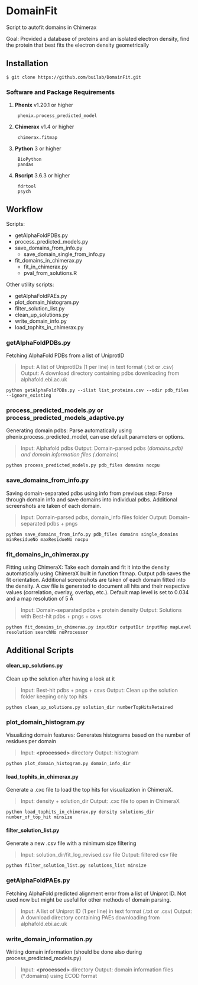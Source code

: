# DomainFit
Script to autofit domains in Chimerax

Goal: Provided a database of proteins and an isolated electron density, find the protein that best fits the electron density geometrically

## Installation

    $ git clone https://github.com/builab/DomainFit.git

### Software and Package Requirements
1. **Phenix** v1.20.1 or higher
   
        phenix.process_predicted_model
   
2. **Chimerax** v1.4 or higher
   
        chimerax.fitmap

3. **Python** 3 or higher
	
        BioPython
        pandas

6. **Rscript** 3.6.3 or higher  

        fdrtool
        psych
   
## Workflow

Scripts:
- getAlphaFoldPDBs.py
- process_predicted_models.py
- save_domains_from_info.py
    - save_domain_single_from_info.py
- fit_domains_in_chimerax.py
    - fit_in_chimerax.py
    - pval_from_solutions.R
    
Other utility scripts:
- getAlphaFoldPAEs.py
- plot_domain_histogram.py
- filter_solution_list.py
- clean_up_solutions.py
- write_domain_info.py
- load_tophits_in_chimerax.py

### getAlphaFoldPDBs.py
Fetching AlphaFold PDBs from a list of UniprotID

> Input: A list of UniprotIDs (1 per line) in text format (.txt or .csv)
> Output: A download directory containing pdbs downloading from alphafold.ebi.ac.uk

	python getAlphaFoldPDBs.py --ilist list_proteins.csv --odir pdb_files --ignore_existing

### process_predicted_models.py or process_predicted_models_adaptive.py
Generating domain pdbs: Parse automatically using phenix.process_predicted_model, can use default parameters or options.

> Input: Alphafold pdbs
> Output: Domain-parsed pdbs (*domains.pdb) and domain information files (*.domains)

	python process_predicted_models.py pdb_files domains nocpu

### save_domains_from_info.py
Saving domain-separated pdbs using info from previous step: Parse through domain info and save domains into individual pdbs. Additional screenshots are taken of each domain.

> Input: Domain-parsed pdbs, domain_info files folder
> Output: Domain-separated pdbs + pngs

	python save_domains_from_info.py pdb_files domains single_domains minResidueNo maxResidueNo nocpu


### fit_domains_in_chimerax.py
Fitting using ChimeraX: Take each domain and fit it into the density automatically using ChimeraX built in function fitmap. Output pdb saves the fit orientation. Additional screenshots are taken of each domain fitted into the density. A csv file is generated to document all hits and their respective values (correlation, overlay, overlap, etc.). Default map level is set to 0.034 and a map resolution of 5 Å

> Input: Domain-separated pdbs + protein density
> Output: Solutions with Best-hit pdbs + pngs + csvs

	python fit_domains_in_chimerax.py inputDir outputDir inputMap mapLevel resolution searchNo noProcessor




## Additional Scripts

#### clean_up_solutions.py
Clean up the solution after having a look at it

> Input: Best-hit pdbs + pngs + csvs
> Output: Clean up the solution folder keeping only top hits

	python clean_up_solutions.py solution_dir numberTopHitsRetained


### plot_domain_histogram.py
Visualizing domain features: Generates histograms based on the number of residues per domain

> Input: **\<processed>** directory
> Output: histogram

	python plot_domain_histogram.py domain_info_dir


#### load_tophits_in_chimerax.py
Generate a .cxc file to load the top hits for visualization in ChimeraX.

> Input: density + solution_dir
> Output: .cxc file to open in ChimeraX

	python load_tophits_in_chimerax.py density solutions_dir number_of_top_hit minsize


#### filter_solution_list.py
Generate a new .csv file with a minimum size filtering

> Input: solution_dir/fit_log_revised.csv file
> Output: filtered csv file

	python filter_solution_list.py solutions_list minsize


### getAlphaFoldPAEs.py
Fetching AlphaFold predicted alignment error from a list of Uniprot ID. Not used now but might be useful for other methods of domain parsing.

> Input: A list of Uniprot ID (1 per line) in text format (.txt or .csv)
> Output: A download directory containing PAEs downloading from alphafold.ebi.ac.uk

### write_domain_information.py
Writing domain information (should be done also during process_predicted_models.py)

> Input: **\<processed>** directory
> Output: domain information files (*.domains) using ECOD format 
